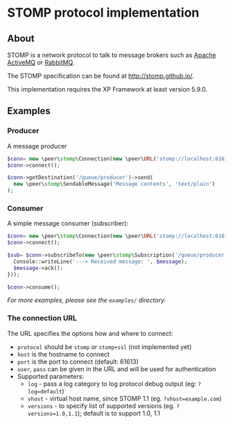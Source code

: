 STOMP protocol implementation
===

About
---
STOMP is a network protocol to talk to message brokers such as [Apache ActiveMQ](http://activemq.apache.org/) or [RabbitMQ](http://rabbitmq.org).

The STOMP specification can be found at http://stomp.github.io/.

This implementation requires the XP Framework at least version 5.9.0.

Examples
---

### Producer
A message producer

```php
$conn= new \peer\stomp\Connection(new \peer\URL('stomp://localhost:61613/'));
$conn->connect();

$conn->getDestination('/queue/producer')->send(
  new \peer\stomp\SendableMessage('Message contents', 'text/plain')
);
```

### Consumer
A simple message consumer (subscriber):

```php
$conn= new \peer\stomp\Connection(new \peer\URL('stomp://localhost:61613/'));
$conn->connect();

$sub= $conn->subscribeTo(new \peer\stomp\Subscription('/queue/producer', function($message) {
  Console::writeLine('---> Received message: ', $message);
  $message->ack();
}));

$conn->consume();
```

*For more examples, please see the `examples/` directory.*

### The connection URL
The URL specifies the options how and where to connect:

* `protocol` should be `stomp` or `stomp+ssl` (not implemented yet)
* `host` is the hostname to connect
* `port` is the port to connect (default: 61613)
* `user`, `pass` can be given in the URL and will be used for authentication
* Supported parameters:
  * `log` - pass a log category to log protocol debug output (eg: `?log=default`)
  * `vhost` - virtual host name, since STOMP 1.1 (eg. `?vhost=example.com`)
  * `versions` - to specify list of supported versions (eg. `?versions=1.0,1.1`); default is to support 1.0, 1.1

